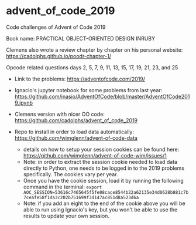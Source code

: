 # advent_of_code_2019
Code challenges of Advent of Code 2019

Book name: PRACTICAL OBJECT-ORIENTED DESIGN INRUBY

Clemens also wrote a review chapter by chapter on his personal website: https://cadolphs.github.io/poodr-chapter-1/

Opcode related questions days 2, 5, 7, 9, 11, 13, 15, 17, 19, 21, 23, and 25

- Link to the problems: https://adventofcode.com/2019/

- Ignacio's jupyter notebook for some problems from last year: https://github.com/inasio/AdventOfCode/blob/master/AdventOfCode2019.ipynb

- Clemens version with nicer OO code: https://github.com/cadolphs/advent_of_code_2019

- Repo to install in order to load data automatically: https://github.com/wimglenn/advent-of-code-data
    - details on how to setup your session cookies can be found here: https://github.com/wimglenn/advent-of-code-wim/issues/1
    - Note: in order to extract the session cookie needed to load data directly to Python, one needs to be logged in to the 2019 problems specifically. The cookies vary per year.
    - Once you have the cookie session, load it by running the following command in the terminal:
    ```export AOC_SESSION=53616c7465645f5fe08cace8544b22a62135e34d0628b881c7b7ceafe58f1da3c202b751699f3d147ac851d8a523d6a```
    - Note: if you add an eight to the end of the cookie above you will be able to run using Ignacio's key, but you won't be able to use the results to update your own session.